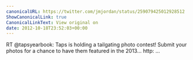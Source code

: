 ```yaml
---
canonicalURL: https://twitter.com/jmjordan/status/259079425012928512
ShowCanonicalLink: true
CanonicalLinkText: View original on
date: 2012-10-18T23:52:03+00:00
---
```

RT @tapsyearbook: Taps is holding a tailgating photo contest! Submit your photos for a chance to have them featured in the 2013... http: ...